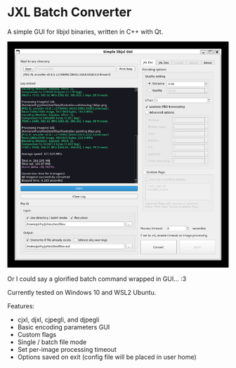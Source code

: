 # JXL Batch Converter
A simple GUI for libjxl binaries, written in C++ with Qt.

![Screnshot](simplelibjxlgui-upd.png)

Or I could say a glorified batch command wrapped in GUI... :3

Currently tested on Windows 10 and WSL2 Ubuntu.

Features:
- cjxl, djxl, cjpegli, and djpegli
- Basic encoding parameters GUI
- Custom flags
- Single / batch file mode
- Set per-image processing timeout
- Options saved on exit (config file will be placed in user home)
